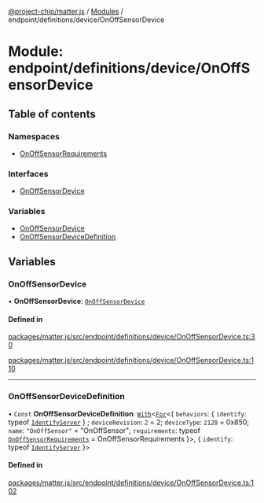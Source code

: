 [@project-chip/matter.js](../README.md) / [Modules](../modules.md) / endpoint/definitions/device/OnOffSensorDevice

# Module: endpoint/definitions/device/OnOffSensorDevice

## Table of contents

### Namespaces

- [OnOffSensorRequirements](endpoint_definitions_device_OnOffSensorDevice.OnOffSensorRequirements.md)

### Interfaces

- [OnOffSensorDevice](../interfaces/endpoint_definitions_device_OnOffSensorDevice.OnOffSensorDevice.md)

### Variables

- [OnOffSensorDevice](endpoint_definitions_device_OnOffSensorDevice.md#onoffsensordevice)
- [OnOffSensorDeviceDefinition](endpoint_definitions_device_OnOffSensorDevice.md#onoffsensordevicedefinition)

## Variables

### OnOffSensorDevice

• **OnOffSensorDevice**: [`OnOffSensorDevice`](../interfaces/endpoint_definitions_device_OnOffSensorDevice.OnOffSensorDevice.md)

#### Defined in

[packages/matter.js/src/endpoint/definitions/device/OnOffSensorDevice.ts:30](https://github.com/project-chip/matter.js/blob/904d0c9b952b91f28a21803759c5e5c66ee4d272/packages/matter.js/src/endpoint/definitions/device/OnOffSensorDevice.ts#L30)

[packages/matter.js/src/endpoint/definitions/device/OnOffSensorDevice.ts:110](https://github.com/project-chip/matter.js/blob/904d0c9b952b91f28a21803759c5e5c66ee4d272/packages/matter.js/src/endpoint/definitions/device/OnOffSensorDevice.ts#L110)

___

### OnOffSensorDeviceDefinition

• `Const` **OnOffSensorDeviceDefinition**: [`With`](node_export._internal_.md#with)\<[`For`](behavior_cluster_export._internal_.EndpointType.md#for)\<\{ `behaviors`: \{ `identify`: typeof [`IdentifyServer`](behavior_definitions_identify_export.IdentifyServer.md)  } ; `deviceRevision`: ``2`` = 2; `deviceType`: ``2128`` = 0x850; `name`: ``"OnOffSensor"`` = "OnOffSensor"; `requirements`: typeof [`OnOffSensorRequirements`](endpoint_definitions_device_OnOffSensorDevice.OnOffSensorRequirements.md) = OnOffSensorRequirements }\>, \{ `identify`: typeof [`IdentifyServer`](behavior_definitions_identify_export.IdentifyServer.md)  }\>

#### Defined in

[packages/matter.js/src/endpoint/definitions/device/OnOffSensorDevice.ts:102](https://github.com/project-chip/matter.js/blob/904d0c9b952b91f28a21803759c5e5c66ee4d272/packages/matter.js/src/endpoint/definitions/device/OnOffSensorDevice.ts#L102)
